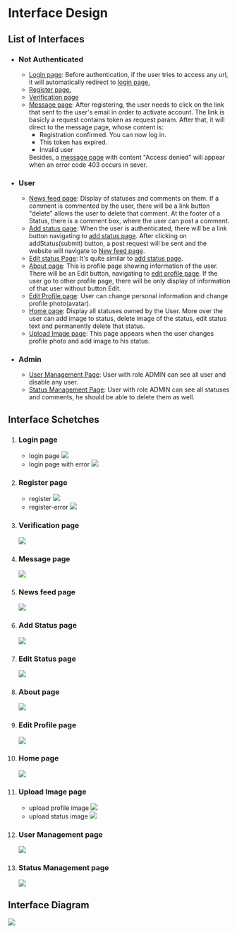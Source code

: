 <h1> Interface Design</h1>
<h2> List of Interfaces</h2>
<ul>
  <li>
    <h3>Not Authenticated</h3>
    <ul>
      <li><a href="#login">Login page</a>: Before authentication, if the user tries to access any url, it will automatically redirect to <a href="#login">login page.</a></li>
      <li><a href="#register">Register page.</a></li>
      <li><a href="#verify">Verification page</a></li>
      <li><a href="#message">Message page</a>: After registering, the user needs to click on the link that sent to the user's email in order to activate account. The link is basicly a request contains token as request param. After that, it will direct to the message page, whose content is:
        <ul>
          <li>Registration confirmed. You can now log in.</li>
          <li>This token has expired.</li>
          <li>Invalid user</li>
        </ul>
        Besides, a <a href="#message">message page</a> with content "Access denied" will appear when an error code 403 occurs in sever.
      </li>
    </ul>
  </li>
  
  <li>
    <h3>User</h3>
    <ul>
      <li>
        <a href="#feed">News feed page</a>: Display of statuses and comments on them. If a comment is commented by the user, there will be a link button "delete" allows the user to delete that comment. At the footer of a Status, there is a comment box, where the user can post a comment.
      </li>
      <li>
        <a href="#addStatus">Add status page</a>: When the user is authenticated, there will be a link button navigating to <a href="#addStatus">add status page</a>. After clicking on addStatus(submit) button, a post request will be sent and the website will navigate to <a href="#feed">New feed page</a>.
      </li>
      <li>
        <a href="#editStatus">Edit status Page</a>: It's quite similar to <a href="#addStatus">add status page</a>.
      </li>
      <li>
        <a href="#about">About page</a>: This is profile page showing information of the user. There will be an Edit button, navigating to <a href="editProfile">edit profile page</a>. If the user go to other profile page, there will be only display of information of that user without button Edit.
      </li>
      <li>
        <a href="#editProfile">Edit Profile page</a>: User can change personal information and change profile photo(avatar).
      </li>
      <li>
        <a href="#home">Home page</a>: Display all statuses owned by the User. More over the user can add image to status, delete image of the status, edit status text and permanently delete that status.
      </li>
      <li>
        <a href="#uploadImg">Upload Image page</a>: This page appears when the user changes profile photo and add image to his status.
      </li>
    </ul>  
  </li>
  
  <li>
    <h3>Admin</h3>
    <ul>
      <li>
        <a href="#userManagement">User Management Page</a>: User with role ADMIN can see all user and disable any user.
      </li>
      <li>
        <a href="#statusManagement">Status Management Page</a>: User with role ADMIN can see all statuses and comments, he should be able to delete them as well.
      </li>
    </ul>
    
  </li>
</ul>

<h2>Interface Schetches</h2>
<ol>
  <li>
    <h3 id="login">Login page</h3>
    <ul>
      <li>
        login page
        <img src="UI-sketches/login.png"/>
      </li>
      <li>
        login page with error
        <img src="UI-sketches/login-error.png"/>
      </li>
    </ul>
    
  
  <li>
    <h3 id="register">Register page</h3>
    <ul>
      <li>
        register
        <img src="UI-sketches/register.png"/>
      </li>
      <li>
        register-error
        <img src="UI-sketches/register-error.png"/>
      </li>
    </ul>
  </li>
  
  <li>
    <h3 id="verify">Verification page</h3>
    <img src="UI-sketches/verify.png"/>
  </li>
  
  <li>
    <h3 id="message">Message page</h3>
    <img src="UI-sketches/message.png"
  </li>
  
   <li>
    <h3 id="feed">News feed page</h3>
    <img src="UI-sketches/newfeed.png"/>
   </li>
  
   <li>
    <h3 id="addStatus">Add Status page</h3>
    <img src="UI-sketches/addStatus.png"/>
   </li>
  
  <li>
    <h3 id="editStatus">Edit Status page</h3>
    <img src="UI-sketches/editStatus.png"/>
  </li>
  
   <li>
    <h3 id="about">About page</h3>
    <img src="UI-sketches/profile.png"/>
   </li>
  
   <li>
    <h3 id="editProfile">Edit Profile page</h3>
    <img src="UI-sketches/editProfile.png"/>
   </li>
  
   <li>
    <h3 id="home">Home page</h3>
    <img src="UI-sketches/home.png"/>
   </li>
  
   <li>
    <h3 id="uploadImg">Upload Image page</h3>
     <ul>
       <li>
          upload profile image
          <img src="UI-sketches/upload.img.avatar.png"/>
       </li>
       <li>
          upload status image
          <img src="UI-sketches/upload.img.status.png"/>
       </li>
     </ul>
   </li>
  
  <li>
    <h3 id="userManagement"> User Management page</h3>
    <img src="UI-sketches/userManagement.png">
  </li>
  
  <li>
    <h3 id="statusManament"> Status Management page</h3>
    <img src="UI-sketches/statusManagement.png">
  </li>
</ol>


<h2>Interface Diagram</h2>
<img src="Diagram/UIdiagram.png"/>
